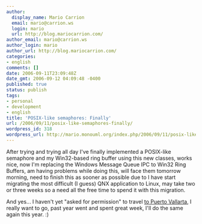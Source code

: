 ```yaml
---
author:
  display_name: Mario Carrion
  email: mario@carrion.ws
  login: mario
  url: http://blog.mariocarrion.com/
author_email: mario@carrion.ws
author_login: mario
author_url: http://blog.mariocarrion.com/
categories:
- english
comments: []
date: 2006-09-11T23:09:48Z
date_gmt: 2006-09-12 04:09:48 -0400
published: true
status: publish
tags:
- personal
- development
- english
title: 'POSIX-like semaphores: Finally'
url: /2006/09/11/posix-like-semaphores-finally/
wordpress_id: 318
wordpress_url: http://mario.monouml.org/index.php/2006/09/11/posix-like-semaphores-finally/
---
```


<p>After trying and trying all day I've finally implemented a POSIX-like semaphore and my Win32-based ring buffer using this new classes, works nice, now I'm replacing the Windows Message Queue IPC to Win32 Ring Buffers, am having problems while doing this, will face them tomorrow morning, need to finish this as sooner as possible due to I have start migrating the most difficult (I guess) QNX application to Linux, may take two or three weeks so a need all the free time to spend it with this migration.</p>
<p>And yes... I haven't yet "asked for permission" to travel <a href="http://festivaldesoftwarelibre.org/fsl2006/">to Puerto Vallarta</a>, I really want to go, past year went and spent great week, I'll do the same again this year. :)</p>
